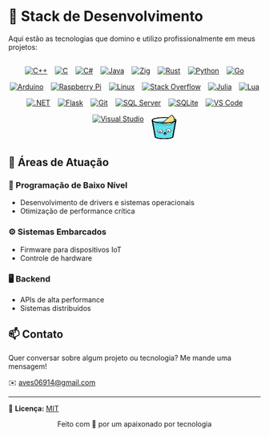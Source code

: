 # 🚀 Stack de Desenvolvimento  

Aqui estão as tecnologias que domino e utilizo profissionalmente em meus projetos:  

<div align="center">
    <div style="display: flex; flex-wrap: wrap; justify-content: center; gap: 15px; margin: 30px 0;">
        <!-- Tecnologias existentes -->
        <a href="https://isocpp.org/" target="_blank" title="C++">
            <img src="https://upload.wikimedia.org/wikipedia/commons/1/18/ISO_C%2B%2B_Logo.svg" alt="C++" width="50" height="50">
        </a>
        <a href="https://www.iso.org/standard/74528.html" target="_blank" title="C">
            <img src="https://upload.wikimedia.org/wikipedia/commons/1/19/C_Logo.png" alt="C" width="50" height="50">
        </a>
        <a href="https://dotnet.microsoft.com/" target="_blank" title="C#">
            <img src="https://upload.wikimedia.org/wikipedia/commons/4/4f/Csharp_Logo.png" alt="C#" width="50" height="50">
        </a>
        <a href="https://www.java.com/" target="_blank" title="Java">
            <img src="https://upload.wikimedia.org/wikipedia/en/3/30/Java_programming_language_logo.svg" alt="Java" width="50" height="50">
        </a>
        <a href="https://ziglang.org/" target="_blank" title="Zig">
            <img src="https://ziglang.org/img/zig-logo-dark.svg" alt="Zig" width="50" height="50">
        </a>
        <a href="https://www.rust-lang.org/" target="_blank" title="Rust">
            <img src="https://www.rust-lang.org/static/images/rust-logo-blk.svg" alt="Rust" width="50" height="50">
        </a>
        <a href="https://www.python.org/" target="_blank" title="Python">
            <img src="https://www.python.org/static/community_logos/python-logo.png" alt="Python" width="50" height="50">
        </a>
        <a href="https://go.dev/" target="_blank" title="Go">
            <img src="https://go.dev/images/go-logo-blue.svg" alt="Go" width="50" height="50">
        </a>
        <a href="https://www.arduino.cc/" target="_blank" title="Arduino">
            <img src="https://upload.wikimedia.org/wikipedia/commons/8/87/Arduino_Logo.svg" alt="Arduino" width="50" height="50">
        </a>
        <a href="https://www.raspberrypi.org/" target="_blank" title="Raspberry Pi">
            <img src="https://upload.wikimedia.org/wikipedia/en/thumb/c/cb/Raspberry_Pi_Logo.svg/1920px-Raspberry_Pi_Logo.svg.png" alt="Raspberry Pi" width="50" height="50">
        </a>
        <a href="https://www.linux.org/" target="_blank" title="Linux">
            <img src="https://upload.wikimedia.org/wikipedia/commons/a/af/Tux.png" alt="Linux" width="50" height="50">
        </a>
        <a href="https://stackoverflow.com/" target="_blank" title="Stack Overflow">
            <img src="https://upload.wikimedia.org/wikipedia/commons/e/ef/Stack_Overflow_icon.svg" alt="Stack Overflow" width="50" height="50">
        </a>
        <a href="https://julialang.org/" target="_blank" title="Julia">
            <img src="https://upload.wikimedia.org/wikipedia/commons/1/1f/Julia_Programming_Language_Logo.svg" alt="Julia" width="50" height="50">
        </a>
        <a href="https://www.lua.org/" target="_blank" title="Lua">
            <img src="https://upload.wikimedia.org/wikipedia/commons/c/cf/Lua-Logo.svg" alt="Lua" width="50" height="50">
        </a>
        <a href="https://dotnet.microsoft.com/" target="_blank" title=".NET">
            <img src="https://upload.wikimedia.org/wikipedia/commons/e/ee/.NET_Core_Logo.svg" alt=".NET" width="50" height="50">
        </a>
        <a href="https://flask.palletsprojects.com/" target="_blank" title="Flask">
            <img src="https://flask.palletsprojects.com/en/2.3.x/_images/flask-logo.png" alt="Flask" width="50" height="50">
        </a>
        <a href="https://git-scm.com/" target="_blank" title="Git">
            <img src="https://git-scm.com/images/logos/downloads/Git-Icon-1788C.png" alt="Git" width="50" height="50">
        </a>
        <a href="https://www.microsoft.com/en-us/sql-server" target="_blank" title="SQL Server">
            <img src="https://upload.wikimedia.org/wikipedia/commons/4/44/Microsoft_SQL_Server_Logo.svg" alt="SQL Server" width="50" height="50">
        </a>
        <a href="https://www.sqlite.org/" target="_blank" title="SQLite">
            <img src="https://upload.wikimedia.org/wikipedia/commons/3/38/SQLite370.svg" alt="SQLite" width="50" height="50">
        </a>
        <a href="https://code.visualstudio.com/" target="_blank" title="VS Code">
            <img src="https://upload.wikimedia.org/wikipedia/commons/9/9a/Visual_Studio_Code_1.35_icon.svg" alt="VS Code" width="50" height="50">
        </a>
        <a href="https://visualstudio.microsoft.com/" target="_blank" title="Visual Studio">
            <img src="https://upload.wikimedia.org/wikipedia/commons/2/2c/Visual_Studio_Icon_2022.svg" alt="Visual Studio" width="50" height="50">
        </a>
        <a href="https://gin-gonic.com/" target="_blank" title="Gin Gonic">
            <img src="https://raw.githubusercontent.com/gin-gonic/logo/master/color.png" alt="Gin Gonic" width="50" height="50">
        </a>
    </div>
</div>

## 🎯 Áreas de Atuação  

### 🔧 Programação de Baixo Nível  
- Desenvolvimento de drivers e sistemas operacionais  
- Otimização de performance crítica  

### ⚙️ Sistemas Embarcados  
- Firmware para dispositivos IoT  
- Controle de hardware  

### 🖥️ Backend  
- APIs de alta performance  
- Sistemas distribuídos  

## 📫 Contato  

Quer conversar sobre algum projeto ou tecnologia? Me mande uma mensagem!  

✉️ [aves06914@gmail.com](mailto:aves06914@gmail.com)  

---

📝 **Licença:** [MIT](LICENSE)  

<p align="center">Feito com 💙 por um apaixonado por tecnologia</p>

